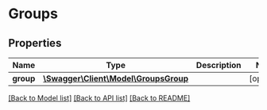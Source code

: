 # Groups

## Properties
Name | Type | Description | Notes
------------ | ------------- | ------------- | -------------
**group** | [**\Swagger\Client\Model\GroupsGroup**](GroupsGroup.md) |  | [optional] 

[[Back to Model list]](../README.md#documentation-for-models) [[Back to API list]](../README.md#documentation-for-api-endpoints) [[Back to README]](../README.md)



